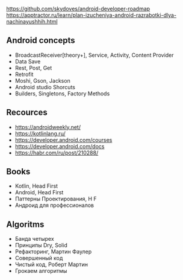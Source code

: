 https://github.com/skydoves/android-developer-roadmap
https://apptractor.ru/learn/plan-izucheniya-android-razrabotki-dlya-nachinayushhih.html

## Android concepts
- BroadcastReceiver[theory+], Service, Activity, Content Provider
- Data Save
- Rest, Post, Get
- Retrofit
- Moshi, Gson, Jackson
- Android studio Shorcuts
- Builders, Singletons, Factory Methods
## Recources
- https://androidweekly.net/
- https://kotlinlang.ru/
- https://developer.android.com/courses
- https://developer.android.com/docs
- https://habr.com/ru/post/210288/
## Books 
- Kotlin, Head First
- Android, Head First
- Паттерны Проектирования, H F
- Андроид для профессионалов
## Algoritms
- Банда четырех
- Принципы Dry, Solid
- Рефакторинг, Мартин Фаулер
- Совершенный код
- Чистый код, Роберт Мартин
- Грокаем алгоритмы


